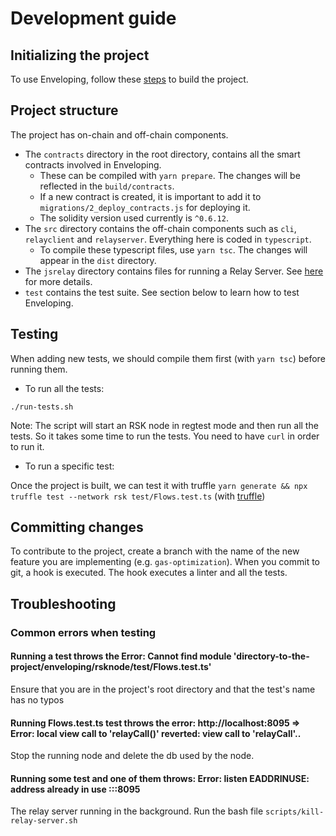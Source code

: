 # Development guide

## Initializing the project

To use Enveloping, follow these [steps](../docs/launching_enveloping.md) to build the project.

## Project structure

The project has on-chain and off-chain components.

-   The `contracts` directory in the root directory, contains all the smart contracts involved in Enveloping.
    -   These can be compiled with `yarn prepare`. The changes will be reflected in the `build/contracts`.
    -   If a new contract is created, it is important to add it to `migrations/2_deploy_contracts.js` for deploying it.
    -   The solidity version used currently is `^0.6.12`.
-   The `src` directory contains the off-chain components such as `cli`, `relayclient` and `relayserver`. Everything here is coded in `typescript`.
    -   To compile these typescript files, use `yarn tsc`. The changes will appear in the `dist` directory.
-   The `jsrelay` directory contains files for running a Relay Server. See [here](docs/launching_enveloping.md) for more details.
-   `test` contains the test suite. See section below to learn how to test Enveloping.

## Testing

When adding new tests, we should compile them first (with `yarn tsc`) before running them.

-   To run all the tests:

`./run-tests.sh`

Note: The script will start an RSK node in regtest mode and then run all the tests. So it takes some time to run the tests. You need to have `curl` in order to run it.

-   To run a specific test:

Once the project is built, we can test it with truffle
`yarn generate && npx truffle test --network rsk test/Flows.test.ts` (with [truffle](https://www.trufflesuite.com/))

## Committing changes

To contribute to the project, create a branch with the name of the new feature you are implementing (e.g. `gas-optimization`). When you commit to git, a hook is executed. The hook executes a linter and all the tests.

## Troubleshooting <a id="c07"></a>

### Common errors when testing

#### Running a test throws the Error: Cannot find module 'directory-to-the-project/enveloping/rsknode/test/Flows.test.ts'

Ensure that you are in the project's root directory and that the test's name has no typos

#### Running Flows.test.ts test throws the error: http://localhost:8095 => Error: local view call to 'relayCall()' reverted: view call to 'relayCall'..

Stop the running node and delete the db used by the node.

#### Running some test and one of them throws: Error: listen EADDRINUSE: address already in use :::8095

The relay server running in the background. Run the bash file `scripts/kill-relay-server.sh`
